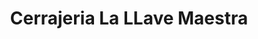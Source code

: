 ---
title: "Cerrajeria La LLave Maestra"
url: /apopa/cerrajeria-la-llave-maestra/
shop: cerrajero
---